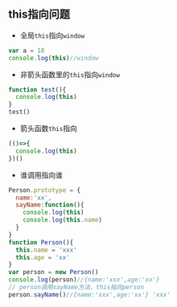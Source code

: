 ## this指向问题
* 全局`this`指向`window`
```js
var a = 10
console.log(this)//window
``` 
* 非箭头函数里的`this`指向`window`
```js
function test(){
  console.log(this)
}
test()
```
* 箭头函数`this`指向
```js
(()=>{
  console.log(this)
})()
```
* 谁调用指向谁
```javascript
Person.prototype = {
  name:'xx',
  sayName:function(){
    console.log(this)
    console.log(this.name)
  }
}
function Person(){
  this.name = 'xxx'
  this.age = 'xx'
}
var person = new Person()
console.log(person)//{name:'xxx',age:'xx'}
// person调用sayName方法，this指向person
person.sayName()//{name:'xxx',age:'xx'} 'xxx'
```